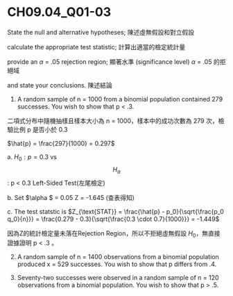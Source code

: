 # CH09.04_Q01-03 #

State the null and alternative hypotheses; 陳述虛無假設和對立假設

calculate the appropriate test statistic; 計算出適當的檢定統計量

provide an $\alpha$ = .05 rejection region; 顯著水準 (significance level) $\alpha$ = .05 的拒絕域

and state your conclusions. 陳述結論

1. A random sample of n = 1000 from a binomial population contained 279 successes.
You wish to show that p < .3.

二項式分布中隨機抽樣且樣本大小為 n = 1000，樣本中的成功次數為 279 次，檢驗比例 p 是否小於 0.3

$\hat{p} = \frac{297}{1000} = 0.297$

a. $H_0 : p = 0.3$ vs $$H_a$$ : p < 0.3 Left-Sided Test(左尾檢定) 

b. Set $\alpha $ = 0.05  Z = -1.645 (查表得知) 

c. The test statstic is $Z_{\text{STAT}} = \frac{\hat{p} - p_0}{\sqrt{\frac{p_0 q_0}{n}}} = \frac{0.279 - 0.3}{\sqrt{\frac{0.3 \cdot 0.7}{1000}}} = -1.449$     

因為Z的統計檢定量未落在Rejection Region，所以不拒絕虛無假設 $H_{0}$，無直接證據證明 p < .3 。   


2. A random sample of n = 1400 observations from a binomial population produced x = 529 successes.
You wish to show that p differs from .4.

3. Seventy-two successes were observed in a random sample of n = 120 observations from a binomial population.
You wish to show that p > .5.





